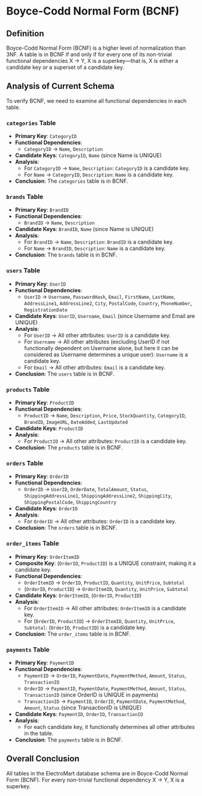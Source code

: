 # Boyce-Codd Normal Form (BCNF)

## Definition
Boyce-Codd Normal Form (BCNF) is a higher level of normalization than 3NF. A table is in BCNF if and only if for every one of its non-trivial functional dependencies X → Y, X is a superkey—that is, X is either a candidate key or a superset of a candidate key.

## Analysis of Current Schema

To verify BCNF, we need to examine all functional dependencies in each table.

### `categories` Table
-   **Primary Key**: `CategoryID`
-   **Functional Dependencies**:
    -   `CategoryID` → `Name`, `Description`
-   **Candidate Keys**: `CategoryID`, `Name` (since Name is UNIQUE)
-   **Analysis**:
    -   For `CategoryID` → `Name`, `Description`: `CategoryID` is a candidate key.
    -   For `Name` → `CategoryID`, `Description`: `Name` is a candidate key.
-   **Conclusion**: The `categories` table is in BCNF.

### `brands` Table
-   **Primary Key**: `BrandID`
-   **Functional Dependencies**:
    -   `BrandID` → `Name`, `Description`
-   **Candidate Keys**: `BrandID`, `Name` (since Name is UNIQUE)
-   **Analysis**:
    -   For `BrandID` → `Name`, `Description`: `BrandID` is a candidate key.
    -   For `Name` → `BrandID`, `Description`: `Name` is a candidate key.
-   **Conclusion**: The `brands` table is in BCNF.

### `users` Table
-   **Primary Key**: `UserID`
-   **Functional Dependencies**:
    -   `UserID` → `Username`, `PasswordHash`, `Email`, `FirstName`, `LastName`, `AddressLine1`, `AddressLine2`, `City`, `PostalCode`, `Country`, `PhoneNumber`, `RegistrationDate`
-   **Candidate Keys**: `UserID`, `Username`, `Email` (since Username and Email are UNIQUE)
-   **Analysis**:
    -   For `UserID` → All other attributes: `UserID` is a candidate key.
    -   For `Username` → All other attributes (excluding UserID if not functionally dependent on Username alone, but here it can be considered as Username determines a unique user): `Username` is a candidate key.
    -   For `Email` → All other attributes: `Email` is a candidate key.
-   **Conclusion**: The `users` table is in BCNF.

### `products` Table
-   **Primary Key**: `ProductID`
-   **Functional Dependencies**:
    -   `ProductID` → `Name`, `Description`, `Price`, `StockQuantity`, `CategoryID`, `BrandID`, `ImageURL`, `DateAdded`, `LastUpdated`
-   **Candidate Keys**: `ProductID`
-   **Analysis**:
    -   For `ProductID` → All other attributes: `ProductID` is a candidate key.
-   **Conclusion**: The `products` table is in BCNF.

### `orders` Table
-   **Primary Key**: `OrderID`
-   **Functional Dependencies**:
    -   `OrderID` → `UserID`, `OrderDate`, `TotalAmount`, `Status`, `ShippingAddressLine1`, `ShippingAddressLine2`, `ShippingCity`, `ShippingPostalCode`, `ShippingCountry`
-   **Candidate Keys**: `OrderID`
-   **Analysis**:
    -   For `OrderID` → All other attributes: `OrderID` is a candidate key.
-   **Conclusion**: The `orders` table is in BCNF.

### `order_items` Table
-   **Primary Key**: `OrderItemID`
-   **Composite Key**: (`OrderID`, `ProductID`) is a UNIQUE constraint, making it a candidate key.
-   **Functional Dependencies**:
    -   `OrderItemID` → `OrderID`, `ProductID`, `Quantity`, `UnitPrice`, `Subtotal`
    -   (`OrderID`, `ProductID`) → `OrderItemID`, `Quantity`, `UnitPrice`, `Subtotal`
-   **Candidate Keys**: `OrderItemID`, (`OrderID`, `ProductID`)
-   **Analysis**:
    -   For `OrderItemID` → All other attributes: `OrderItemID` is a candidate key.
    -   For (`OrderID`, `ProductID`) → `OrderItemID`, `Quantity`, `UnitPrice`, `Subtotal`: (`OrderID`, `ProductID`) is a candidate key.
-   **Conclusion**: The `order_items` table is in BCNF.

### `payments` Table
-   **Primary Key**: `PaymentID`
-   **Functional Dependencies**:
    -   `PaymentID` → `OrderID`, `PaymentDate`, `PaymentMethod`, `Amount`, `Status`, `TransactionID`
    -   `OrderID` → `PaymentID`, `PaymentDate`, `PaymentMethod`, `Amount`, `Status`, `TransactionID` (since OrderID is UNIQUE in payments)
    -   `TransactionID` → `PaymentID`, `OrderID`, `PaymentDate`, `PaymentMethod`, `Amount`, `Status` (since TransactionID is UNIQUE)
-   **Candidate Keys**: `PaymentID`, `OrderID`, `TransactionID`
-   **Analysis**:
    -   For each candidate key, it functionally determines all other attributes in the table.
-   **Conclusion**: The `payments` table is in BCNF.

## Overall Conclusion
All tables in the ElectroMart database schema are in Boyce-Codd Normal Form (BCNF). For every non-trivial functional dependency X → Y, X is a superkey.